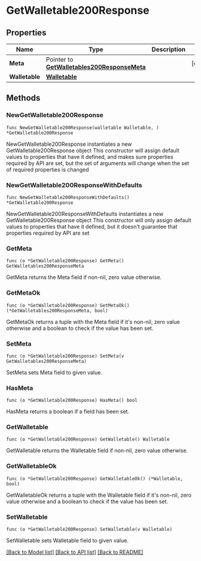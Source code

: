 # GetWalletable200Response

## Properties

Name | Type | Description | Notes
------------ | ------------- | ------------- | -------------
**Meta** | Pointer to [**GetWalletables200ResponseMeta**](GetWalletables200ResponseMeta.md) |  | [optional] 
**Walletable** | [**Walletable**](Walletable.md) |  | 

## Methods

### NewGetWalletable200Response

`func NewGetWalletable200Response(walletable Walletable, ) *GetWalletable200Response`

NewGetWalletable200Response instantiates a new GetWalletable200Response object
This constructor will assign default values to properties that have it defined,
and makes sure properties required by API are set, but the set of arguments
will change when the set of required properties is changed

### NewGetWalletable200ResponseWithDefaults

`func NewGetWalletable200ResponseWithDefaults() *GetWalletable200Response`

NewGetWalletable200ResponseWithDefaults instantiates a new GetWalletable200Response object
This constructor will only assign default values to properties that have it defined,
but it doesn't guarantee that properties required by API are set

### GetMeta

`func (o *GetWalletable200Response) GetMeta() GetWalletables200ResponseMeta`

GetMeta returns the Meta field if non-nil, zero value otherwise.

### GetMetaOk

`func (o *GetWalletable200Response) GetMetaOk() (*GetWalletables200ResponseMeta, bool)`

GetMetaOk returns a tuple with the Meta field if it's non-nil, zero value otherwise
and a boolean to check if the value has been set.

### SetMeta

`func (o *GetWalletable200Response) SetMeta(v GetWalletables200ResponseMeta)`

SetMeta sets Meta field to given value.

### HasMeta

`func (o *GetWalletable200Response) HasMeta() bool`

HasMeta returns a boolean if a field has been set.

### GetWalletable

`func (o *GetWalletable200Response) GetWalletable() Walletable`

GetWalletable returns the Walletable field if non-nil, zero value otherwise.

### GetWalletableOk

`func (o *GetWalletable200Response) GetWalletableOk() (*Walletable, bool)`

GetWalletableOk returns a tuple with the Walletable field if it's non-nil, zero value otherwise
and a boolean to check if the value has been set.

### SetWalletable

`func (o *GetWalletable200Response) SetWalletable(v Walletable)`

SetWalletable sets Walletable field to given value.



[[Back to Model list]](../README.md#documentation-for-models) [[Back to API list]](../README.md#documentation-for-api-endpoints) [[Back to README]](../README.md)



